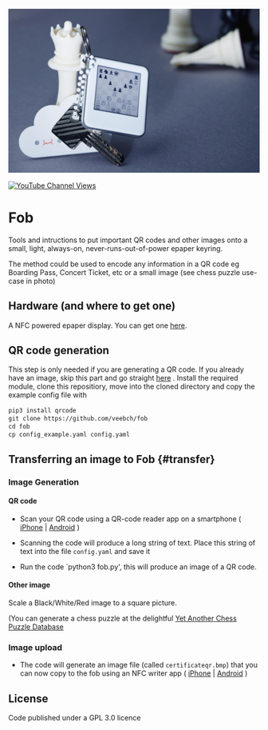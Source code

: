 ![Action Shot](/chess.jpg)

[![YouTube Channel Views](https://img.shields.io/youtube/channel/views/UCz5BOU9J9pB_O0B8-rDjCWQ?label=YouTube&style=social)](https://www.youtube.com/channel/UCz5BOU9J9pB_O0B8-rDjCWQ)

# Fob

Tools and intructions to put important QR codes and other images onto a small, light, always-on, never-runs-out-of-power epaper keyring.

The method could be used to encode any information in a QR code eg Boarding Pass, Concert Ticket, etc or a small image (see chess puzzle use-case in photo)

## Hardware (and where to get one)

A NFC powered epaper display. You can get one [here](https://www.veeb.ch/store/p/fob).

## QR code generation

This step is only needed if you are generating a QR code. If you already have an image, skip this part and go straight [here](#transfer) .
Install the required module, clone this repositiory, move into the cloned directory and copy the example config file with 
```
pip3 install qrcode
git clone https://github.com/veebch/fob
cd fob
cp config_example.yaml config.yaml
```

## Transferring an image to Fob {#transfer}

### Image Generation

#### QR code

- Scan your QR code using a QR-code reader app on a smartphone ( [iPhone](https://apps.apple.com/us/app/qr-reader-for-iphone/id368494609) | [Android](https://play.google.com/store/apps/details?id=com.gamma.scan&hl=en&gl=US) )

- Scanning the code will produce a long string of text. Place this string of text into the file `config.yaml` and save it

- Run the code `python3 fob.py', this will produce an image of a QR code.

#### Other image

Scale a Black/White/Red image to a square picture. 

(You can generate a chess puzzle at the delightful [Yet Another Chess Puzzle Database](https://www.yacpdb.org/)

### Image upload

- The code will generate an image file (called `certificateqr.bmp`) that you can now copy to the fob using an NFC writer app ( [iPhone](https://apps.apple.com/us/app/nfc-e-tag/id1518982217) | [Android](https://www.waveshare.com/w/upload/NFCTag_EN.apk) )

## License

Code published under a GPL 3.0 licence
